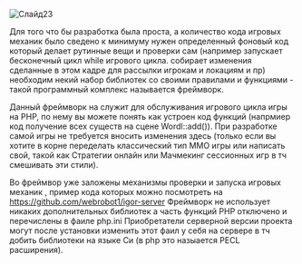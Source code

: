 ![Слайд23](https://github.com/webrobot1/webrobot1/assets/20768848/30d75338-40da-47b9-a54c-8cc94887b611)


Для того что бы разработка была проста, а количество кода игровых механик было сведено к минимуму нужен определенный фоновый код который делает рутинные вещи и проверки сам (например запускает бесконечный цикл while игрового цикла. собирает изменения сделанные в этом кадре для рассылки игрокам и локациям и пр) необходим некий набор библиотек со своими правилами и функциями - такой программный комплекс называется фреймворк.

Данный фреймворк на служит для обслуживания игрового цикла игры на PHP, по нему вы можете понять как устроен код функций (напрмиер код получение всех существ на сцене Wordl::add()). При разработке самой игры не требуется вносить изменения здесь (только если вы хотите в корне переделать классический тип ММО игры или написать свой, такой как Стратегии онлайн или Мачмекинг сессионных игр в тч смешивать эти стили).

Во фреймвор уже заложены механизмы проверки и запуска игровых механик , пример кода которых можно посмотреть на https://github.com/webrobot1/igor-server
Фреймворк не использует никаких дополнительных библиотек а часть функций PHP отключено и перечислены в фаиле php.ini 
Приобретатели серверной версии проекта могут после установки изменить этот фаил у себя на сервере в тч добить библиотеки на языке Си (в php это назыается PECL расширения).
